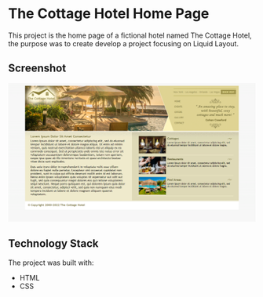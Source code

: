 # The Cottage Hotel Home Page

This project is the home page of a fictional hotel named The Cottage Hotel, the purpose was to create develop a project focusing on Liquid Layout.

## Screenshot 

![Screenshot](Screenshot.png)

## Technology Stack

The project was built with:

+ HTML
+ CSS

